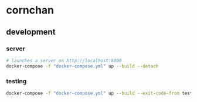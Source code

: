 # cornchan

## development

### server

```sh
# launches a server on http://localhost:8000
docker-compose -f "docker-compose.yml" up --build --detach
```

### testing

```sh
docker-compose -f "docker-compose.yml" up --build --exit-code-from test
```
